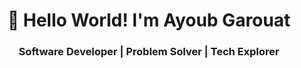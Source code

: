 <h1 align="center">👋 Hello World! I'm Ayoub Garouat</h1>
<h3 align="center"> Software Developer | Problem Solver | Tech Explorer</h3>
